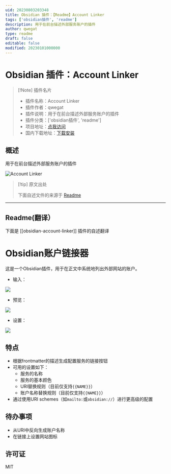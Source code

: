 ```yaml
---
uid: 20230803203348
title: Obsidian 插件：【Readme】Account Linker
tags: ['obsidian插件', 'readme']
description: 用于在前台描述外部服务账户的插件
author: qwegat
type: readme
draft: false
editable: false
modified: 20230101000000
---
```


# Obsidian 插件：Account Linker

> [!Note] 插件名片
> - 插件名称：Account Linker
> - 插件作者：qwegat
> - 插件说明：用于在前台描述外部服务账户的插件
> - 插件分类：['obsidian插件', 'readme']
> - 项目地址：[点我访问](https://github.com/qwegat/Obsidian-Account-Linker)
> - 国内下载地址：[下载安装](https://pkmer.cn/products/plugin/pluginMarket/?obsidian-account-linker)

## 概述

用于在前台描述外部服务账户的插件

![Account Linker](https://cdn.pkmer.cn/covers/obsidian-account-linker.png!pkmer)

> [!tip] 原文出处
> 
>下面自述文件的来源于 [Readme](https://ghproxy.net/https://raw.githubusercontent.com/qwegat/Obsidian-Account-Linker/master/README.md)
> 

---

## Readme(翻译）

下面是 [[obsidian-account-linker]] 插件的自述翻译


# Obsidian账户链接器
这是一个Obsidian插件，用于在正文中系统地列出外部网站的账户。

- 输入：

![](./media/image001.png)

- 预览：

![](./media/image002.png)

- 设置：

![](./media/image003.png)

## 特点
- 根据frontmatter的描述生成配置服务的链接按钮
- 可用的设置如下：
  - 服务的名称
  - 服务的基本颜色
  - URI替换规则（目前仅支持`{{NAME}}`）
  - 账户名称替换规则（目前仅支持`{{NAME}}`）
- 通过使用URI schemes（如`mailto:`或`obsidian://`）进行更高级的配置

## 待办事项
- 从URI中反向生成账户名称
- 在链接上设置网站图标

## 许可证
MIT



